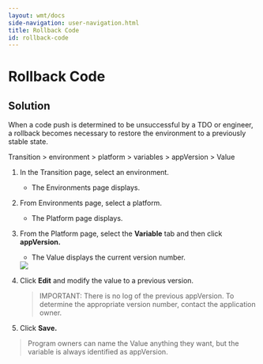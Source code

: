 ```yaml
---
layout: wmt/docs
side-navigation: user-navigation.html
title: Rollback Code
id: rollback-code
---
```


# Rollback Code

## Solution

When a code push is determined to be unsuccessful by a TDO or engineer, a rollback becomes necessary to restore the environment to a previously stable state.

Transition > environment > platform > variables > appVersion > Value

1. In the Transition page, select an environment.
    * The Environments page displays.

2. From Environments page, select a platform.
    * The Platform page displays.

3. From the Platform page, select the **Variable** tab and then click **appVersion.**
    * The Value displays the current version number.

    <img src="/assets/docs/local/images/rollback-version.png" class="img-responsive" />

4. Click **Edit** and modify the value to a previous version.

    >IMPORTANT: There is no log of the previous appVersion. To determine the appropriate version number, contact the application owner.

5. Click **Save.**

>Program owners can name the Value anything they want, but the variable is always identified as appVersion.
